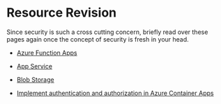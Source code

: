 
# Resource Revision

Since security is such a cross cutting concern, briefly read over these pages again once the concept of security is fresh in your head.

- [Azure Function Apps](https://learn.microsoft.com/en-us/training/modules/develop-azure-functions/4-connect-azure-services)

- [App Service](https://learn.microsoft.com/en-us/training/modules/introduction-to-azure-app-service/5-authentication-authorization-app-service)

- [Blob Storage](https://learn.microsoft.com/en-us/training/modules/explore-azure-blob-storage/4-blob-storage-security)

- [Implement authentication and authorization in Azure Container Apps](https://learn.microsoft.com/en-us/training/modules/implement-azure-container-apps/5-container-apps-authentication)